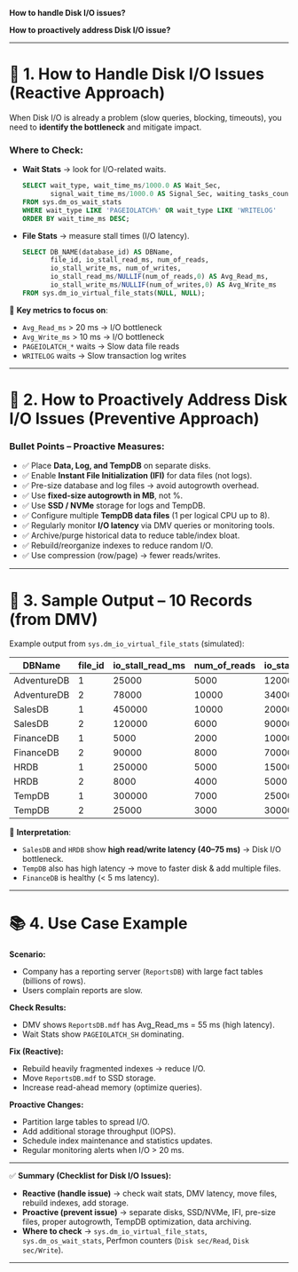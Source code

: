 **How to handle Disk I/O issues?**

**How to proactively address Disk I/O issue?**

---

# 🔎 **1. How to Handle Disk I/O Issues (Reactive Approach)**

When Disk I/O is already a problem (slow queries, blocking, timeouts), you need to **identify the bottleneck** and mitigate impact.

### Where to Check:

* **Wait Stats** → look for I/O-related waits.

  ```sql
  SELECT wait_type, wait_time_ms/1000.0 AS Wait_Sec, 
         signal_wait_time_ms/1000.0 AS Signal_Sec, waiting_tasks_count
  FROM sys.dm_os_wait_stats
  WHERE wait_type LIKE 'PAGEIOLATCH%' OR wait_type LIKE 'WRITELOG'
  ORDER BY wait_time_ms DESC;
  ```
* **File Stats** → measure stall times (I/O latency).

  ```sql
  SELECT DB_NAME(database_id) AS DBName, 
         file_id, io_stall_read_ms, num_of_reads,
         io_stall_write_ms, num_of_writes, 
         io_stall_read_ms/NULLIF(num_of_reads,0) AS Avg_Read_ms,
         io_stall_write_ms/NULLIF(num_of_writes,0) AS Avg_Write_ms
  FROM sys.dm_io_virtual_file_stats(NULL, NULL);
  ```

📌 **Key metrics to focus on**:

* `Avg_Read_ms` > 20 ms → I/O bottleneck
* `Avg_Write_ms` > 10 ms → I/O bottleneck
* `PAGEIOLATCH_*` waits → Slow data file reads
* `WRITELOG` waits → Slow transaction log writes

---

# 🔎 **2. How to Proactively Address Disk I/O Issues (Preventive Approach)**

### Bullet Points – Proactive Measures:

* ✅ Place **Data, Log, and TempDB** on separate disks.
* ✅ Enable **Instant File Initialization (IFI)** for data files (not logs).
* ✅ Pre-size database and log files → avoid autogrowth overhead.
* ✅ Use **fixed-size autogrowth in MB**, not %.
* ✅ Use **SSD / NVMe** storage for logs and TempDB.
* ✅ Configure multiple **TempDB data files** (1 per logical CPU up to 8).
* ✅ Regularly monitor **I/O latency** via DMV queries or monitoring tools.
* ✅ Archive/purge historical data to reduce table/index bloat.
* ✅ Rebuild/reorganize indexes to reduce random I/O.
* ✅ Use compression (row/page) → fewer reads/writes.

---

# 🔎 **3. Sample Output – 10 Records (from DMV)**

Example output from `sys.dm_io_virtual_file_stats` (simulated):

| DBName      | file\_id | io\_stall\_read\_ms | num\_of\_reads | io\_stall\_write\_ms | num\_of\_writes | Avg\_Read\_ms | Avg\_Write\_ms |
| ----------- | -------- | ------------------- | -------------- | -------------------- | --------------- | ------------- | -------------- |
| AdventureDB | 1        | 25000               | 5000           | 12000                | 4000            | 5.0           | 3.0            |
| AdventureDB | 2        | 78000               | 10000          | 34000                | 2000            | 7.8           | 17.0           |
| SalesDB     | 1        | 450000              | 10000          | 200000               | 5000            | 45.0          | 40.0           |
| SalesDB     | 2        | 120000              | 6000           | 90000                | 2500            | 20.0          | 36.0           |
| FinanceDB   | 1        | 5000                | 2000           | 10000                | 3000            | 2.5           | 3.3            |
| FinanceDB   | 2        | 90000               | 8000           | 70000                | 3500            | 11.3          | 20.0           |
| HRDB        | 1        | 250000              | 5000           | 150000               | 2000            | 50.0          | 75.0           |
| HRDB        | 2        | 8000                | 4000           | 5000                 | 2000            | 2.0           | 2.5            |
| TempDB      | 1        | 300000              | 7000           | 250000               | 6000            | 42.8          | 41.6           |
| TempDB      | 2        | 25000               | 3000           | 30000                | 2000            | 8.3           | 15.0           |

📌 **Interpretation**:

* `SalesDB` and `HRDB` show **high read/write latency (40–75 ms)** → Disk I/O bottleneck.
* `TempDB` also has high latency → move to faster disk & add multiple files.
* `FinanceDB` is healthy (< 5 ms latency).

---

# 📚 **4. Use Case Example**

**Scenario:**

* Company has a reporting server (`ReportsDB`) with large fact tables (billions of rows).
* Users complain reports are slow.

**Check Results:**

* DMV shows `ReportsDB.mdf` has Avg\_Read\_ms = 55 ms (high latency).
* Wait Stats show `PAGEIOLATCH_SH` dominating.

**Fix (Reactive):**

* Rebuild heavily fragmented indexes → reduce I/O.
* Move `ReportsDB.mdf` to SSD storage.
* Increase read-ahead memory (optimize queries).

**Proactive Changes:**

* Partition large tables to spread I/O.
* Add additional storage throughput (IOPS).
* Schedule index maintenance and statistics updates.
* Regular monitoring alerts when I/O > 20 ms.

---

✅ **Summary (Checklist for Disk I/O Issues):**

* **Reactive (handle issue)** → check wait stats, DMV latency, move files, rebuild indexes, add storage.
* **Proactive (prevent issue)** → separate disks, SSD/NVMe, IFI, pre-size files, proper autogrowth, TempDB optimization, data archiving.
* **Where to check** → `sys.dm_io_virtual_file_stats`, `sys.dm_os_wait_stats`, Perfmon counters (`Disk sec/Read`, `Disk sec/Write`).

---


